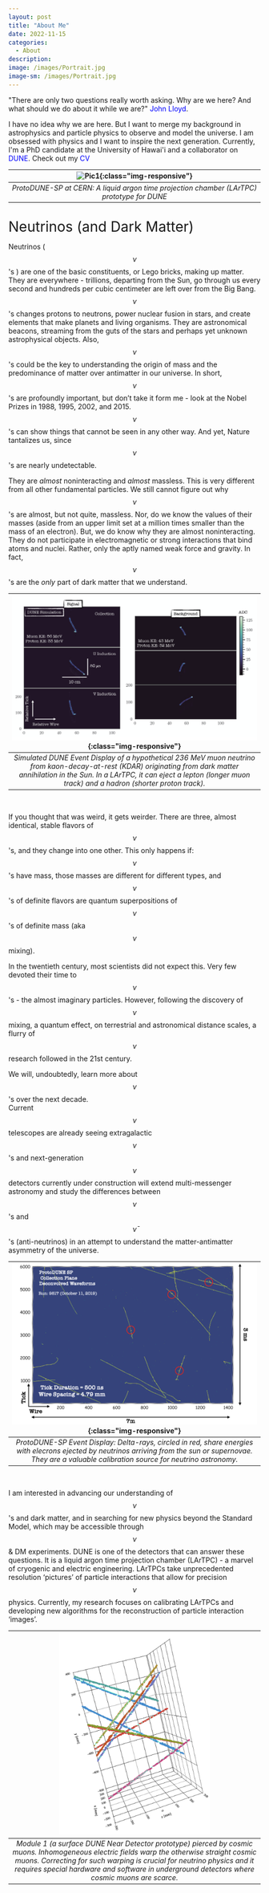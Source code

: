 ```yaml
---
layout: post
title: "About Me"
date: 2022-11-15
categories:
  - About
description:
image: /images/Portrait.jpg
image-sm: /images/Portrait.jpg
---
```


"There are only two questions really worth asking. Why are we here? And what should we do about it while we are?" <a href="https://www.ted.com/talks/john_lloyd_inventories_the_invisible" style="color: blue; text-decoration: none;">John Lloyd</a>.

I have no idea why we are here. But I want to merge my background in astrophysics and particle physics to observe and model the universe. I am obsessed with physics and I want to inspire the next generation. Currently, I'm a PhD candidate at the University of Hawai'i and a collaborator on <a href="https://lbnf-dune.fnal.gov/how-it-works/introduction/" style="color: blue; text-decoration: none;">DUNE</a>. Check out my <a href ="/assets/CV.pdf" style="color: blue; text-decoration: none;">CV</a>

| ![Pic1](/images/2018_June_ProtoDUNE.JPG){:class="img-responsive"} | 
|:--:| 
| *ProtoDUNE-SP at CERN: A liquid argon time projection chamber (LArTPC) prototype for DUNE* |

<br/>
<span style="font-size:2em;">Neutrinos (and Dark Matter)</span>
<br/>

Neutrinos ( $$\nu$$'s ) are one of the basic constituents, or Lego bricks, making up matter.
They are everywhere - trillions, departing from the Sun, go through us every second and hundreds per cubic centimeter are left over from the Big Bang. $$\nu$$'s changes protons to neutrons, power nuclear fusion in stars, and create elements that make planets and living organisms. They are astronomical beacons, streaming from the guts of the stars and perhaps yet unknown astrophysical objects. Also, $$\nu$$'s could be the key to understanding the origin of mass and the predominance of matter over antimatter in our universe.
In short, $$\nu$$'s are profoundly important, but don’t take it form me - look at the Nobel Prizes in 1988, 1995, 2002, and 2015. $$\nu$$'s can show things that cannot be seen in any other way. And yet, Nature tantalizes us, since $$\nu$$'s are nearly undetectable.

They are *almost* noninteracting and *almost* massless.
This is very different from all other fundamental particles. 
We still cannot figure out why $$\nu$$'s are almost, but not quite, massless. 
Nor, do we know the values of their masses (aside from an upper limit set at a million times smaller than the mass of an electron). 
But, we do know why they are almost noninteracting. 
They do not participate in electromagnetic or strong interactions that bind atoms and nuclei. 
Rather, only the aptly named weak force and gravity. In fact, $$\nu$$'s are the *only* part of dark matter that we understand. 

| ![Pic2](/images/KDAR_Neutrino.png){:class="img-responsive"} | 
|:--:| 
| *Simulated DUNE Event Display of a hypothetical 236 MeV muon neutrino from kaon-decay-at-rest (KDAR) originating from dark matter annihilation in the Sun. In a LArTPC, it can eject a lepton (longer muon track) and a hadron (shorter proton track).* |

<br/>

If you thought that was weird, it gets weirder. 
There are three, almost identical, stable flavors of $$\nu$$'s, and they change into one other. 
This only happens if: $$\nu$$'s have mass, those masses are different for different types, and  $$\nu$$'s of definite flavors are quantum superpositions of $$\nu$$'s of definite mass (aka $$\nu$$ mixing). 

In the twentieth century, most scientists did not expect this. 
Very few devoted their time to $$\nu$$'s - the almost imaginary particles. 
However, following the discovery of $$\nu$$ mixing, a quantum effect, on terrestrial and astronomical distance scales, a flurry of $$\nu$$ research followed in the 21st century. 

We will, undoubtedly, learn more about $$\nu$$'s over the next decade.  
Current $$\nu$$ telescopes are already seeing extragalactic $$\nu$$'s and next-generation $$\nu$$ detectors currently under construction will extend multi-messenger astronomy and study the differences between $$\nu$$'s and $$\bar \nu$$'s (anti-neutrinos) in an attempt to understand the matter-antimatter asymmetry of the universe.

| ![Pic3](/images/DeltaRayExample.png){:class="img-responsive"} | 
|:--:| 
| *ProtoDUNE-SP Event Display: Delta-rays, circled in red, share energies with elecrons ejected by neutrinos arriving from the sun or supernovae. They are a valuable calibration source for neutrino astronomy.* |

<br/>

I am interested in advancing our understanding of $$\nu$$'s and dark matter, and in searching for new physics beyond the Standard Model, which may be accessible through $$\nu$$ & DM experiments. DUNE is one of the detectors that can answer these questions. It is a liquid argon time projection chamber (LArTPC) - a marvel of cryogenic and electric engineering. LArTPCs take unprecedented resolution ‘pictures’ of particle interactions that allow for precision $$\nu$$ physics. Currently, my research focuses on calibrating LArTPCs and developing new algorithms for the reconstruction of particle interaction ‘images’.

| <img src="/images/Module1_Example.png" alt="drawing" width="300"/> | 
|:--:| 
| *Module 1 (a surface DUNE Near Detector prototype) pierced by cosmic muons. Inhomogeneous electric fields warp the otherwise straight cosmic muons. Correcting for such warping is crucial for neutrino physics and it requires special hardware and software in underground detectors where cosmic muons are scarce.* |

<br/>
